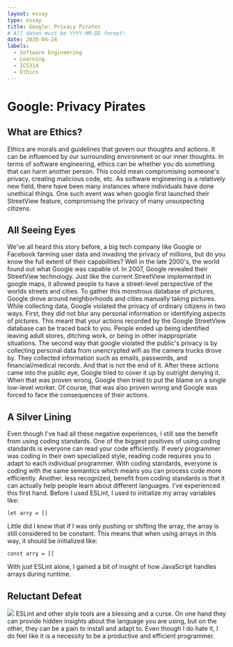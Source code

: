 ```yaml
---
layout: essay
type: essay
title: Google: Privacy Pirates
# All dates must be YYYY-MM-DD format!
date: 2020-04-24
labels:
  - Software Engineering
  - Learning
  - ICS314
  - Ethics
---
```

# Google: Privacy Pirates
## What are Ethics?

Ethics are morals and guidelines that govern our thoughts and actions.  It can be influenced by our surrounding environment or our inner thoughts.  In terms of software engineering, ethics can be whether you do something that can harm another person.  This could mean compromising someone's privacy, creating malicious code, etc.  As software engineering is a relatively new field, there have been many instances where individuals have done unethical things.  One such event was when google first launched their StreetView feature, compromising the privacy of many unsuspecting citizens.

## All Seeing Eyes
We've all heard this story before, a big tech company like Google or Facebook farming user data and invading the privacy of millions, but do you know the full extent of their capabilities?  Well in the late 2000's, the world found out what Google was capable of.  In 2007, Google revealed their StreetView technology.  Just like the current StreetView implemented in google maps, it allowed people to have a street-level perspective of the worlds streets and cities.  To gather this monstrous database of pictures, Google drove around neighborhoods and cities manually taking pictures.  While collecting data, Google violated the privacy of ordinary citizens in two ways.  First, they did not blur any personal information or identifying aspects of pictures.  This meant that your actions recorded by the Google StreetView database can be traced back to you.  People ended up being identified leaving adult stores, ditching work, or being in other inappropriate situations.  The second way that google violated the public's privacy is by collecting personal data from unencrypted wifi as the camera trucks drove by.  They collected information such as emails, passwords, and financial/medical records.  And that is not the end of it.  After these actions came into the public eye, Google tried to cover it up by outright denying it.  When that was proven wrong, Google then tried to put the blame on a single low-level worker.  Of course, that was also proven wrong and Google was forced to face the consequences of their actions.
 
## A Silver Lining
Even though I've had all these negative experiences, I still see the benefit from using coding standards.  One of the biggest positives of using coding standards is everyone can read your code efficiently.  If every programmer was coding in their own specialized style, reading code requires you to adapt to each individual programmer.  With coding standards, everyone is coding with the same semantics which means you can process code more efficiently.  Another. less recognized, benefit from coding standards is that it can actually help people learn about different languages.  I’ve experienced this first hand.  Before I used ESLint, I used to initialize my array variables like:

```let arry = []```

Little did I know that if I was only pushing or shifting the array, the array is still considered to be constant.  This means that when using arrays in this way, it should be initialized like:

```const arry = []```

With just ESLint alone, I gained a bit of insight of how JavaScript handles arrays during runtime.
## Reluctant Defeat
<img class="ui medium right floated image" src="/images/man_machine.jpg">
ESLint and other style tools are a blessing and a curse.  On one hand they can provide hidden insights about the language you are using, but on the other, they can be a pain to install and adapt to.  Even though I do hate it, I do feel like it is a necessity to be a productive and efficient programmer.


